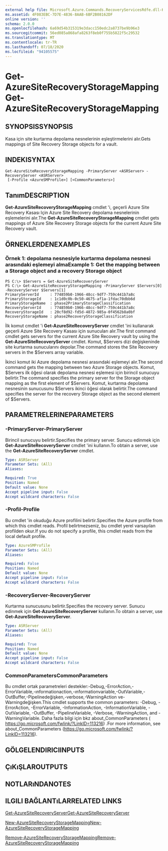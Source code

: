 ```yaml
---
external help file: Microsoft.Azure.Commands.RecoveryServicesRdfe.dll-Help.xml
ms.assetid: 4F083EBC-7D7E-4836-8AAB-6BF2B08162DF
online version: ''
schema: 2.0.0
ms.openlocfilehash: 6a69d54b315319e3dacc150edc2a8737be9b96e3
ms.sourcegitcommit: 56ed085a868afa8263f8eb0f755b5822f5c29532
ms.translationtype: MT
ms.contentlocale: tr-TR
ms.lasthandoff: 07/18/2020
ms.locfileid: "94105575"
---
```

# <span data-ttu-id="beb1d-101">Get-AzureSiteRecoveryStorageMapping</span><span class="sxs-lookup"><span data-stu-id="beb1d-101">Get-AzureSiteRecoveryStorageMapping</span></span>

## <span data-ttu-id="beb1d-102">SYNOPSIS</span><span class="sxs-lookup"><span data-stu-id="beb1d-102">SYNOPSIS</span></span>
<span data-ttu-id="beb1d-103">Kasa için site kurtarma depolama nesnelerinin eşleştirmelerini alır.</span><span class="sxs-lookup"><span data-stu-id="beb1d-103">Gets mappings of Site Recovery Storage objects for a vault.</span></span>

## <span data-ttu-id="beb1d-104">INDEKI</span><span class="sxs-lookup"><span data-stu-id="beb1d-104">SYNTAX</span></span>

```
Get-AzureSiteRecoveryStorageMapping -PrimaryServer <ASRServer> -RecoveryServer <ASRServer>
 [-Profile <AzureSMProfile>] [<CommonParameters>]
```

## <span data-ttu-id="beb1d-105">Tanım</span><span class="sxs-lookup"><span data-stu-id="beb1d-105">DESCRIPTION</span></span>
<span data-ttu-id="beb1d-106">**Get-AzureSiteRecoveryStorageMapping** cmdlet 'i, geçerli Azure Site Recovery Kasası Için Azure Site Recovery depolama nesnelerinin eşlemelerini alır.</span><span class="sxs-lookup"><span data-stu-id="beb1d-106">The **Get-AzureSiteRecoveryStorageMapping** cmdlet gets mappings of Azure Site Recovery Storage objects for the current Azure Site Recovery vault.</span></span>

## <span data-ttu-id="beb1d-107">ÖRNEKLERDEN</span><span class="sxs-lookup"><span data-stu-id="beb1d-107">EXAMPLES</span></span>

### <span data-ttu-id="beb1d-108">Örnek 1: depolama nesnesiyle kurtarma depolama nesnesi arasındaki eşlemeyi alma</span><span class="sxs-lookup"><span data-stu-id="beb1d-108">Example 1: Get the mapping between a Storage object and a recovery Storage object</span></span>
```
PS C:\> $Servers = Get-AzureSiteRecoveryServer
PS C:\> Get-AzureSiteRecoveryStorageMapping -PrimaryServer $Servers[0] -RecoveryServer $Servers[1]
PrimaryServerId     : 774859b0-1966-48cc-9df7-759c441b7a8c
PrimaryStorageId    : 1c1d0c0b-0c50-4675-af1a-1fdac70dbb6d
PrimaryStorageName  : phase2PrimaryStorageClassification
RecoveryServerId    : 774859b0-1966-48cc-9df7-759c441b7a8c
RecoveryStorageId   : 20cf8d92-fd5d-4872-985a-0f4562b8a0bf
RecoveryStorageName : phase2RecoveryStorageClassification
```

<span data-ttu-id="beb1d-109">İlk komut cmdlet 'i **Get-AzureSiteRecoveryServer** cmdlet 'ini kullanarak geçerli Azure Site Recovery Kasası için sunucuları alır.</span><span class="sxs-lookup"><span data-stu-id="beb1d-109">The first command cmdlet gets servers for the current Azure Site Recovery vault by using the **Get-AzureSiteRecoveryServer** cmdlet.</span></span>
<span data-ttu-id="beb1d-110">Komut, $Servers dizi değişkeninde site kurtarma sunucularını depolar.</span><span class="sxs-lookup"><span data-stu-id="beb1d-110">The command stores the Site Recovery servers in the $Servers array variable.</span></span>

<span data-ttu-id="beb1d-111">İkinci komut iki Azure depolama nesnesi arasındaki eşlemeyi alır.</span><span class="sxs-lookup"><span data-stu-id="beb1d-111">The second command gets the mapping between two Azure Storage objects.</span></span>
<span data-ttu-id="beb1d-112">Komut, $Servers ilk öğesi olarak depolama nesnesi eşlemesi için birincil sunucuyu belirtir.</span><span class="sxs-lookup"><span data-stu-id="beb1d-112">The command specifies the primary server for the Storage object mapping as the first element of $Servers.</span></span>
<span data-ttu-id="beb1d-113">Komut, kurtarma depolama nesnesinin sunucusunu $Servers ikinci öğesi olarak belirtir.</span><span class="sxs-lookup"><span data-stu-id="beb1d-113">The command specifies the server for the recovery Storage object as the second element of $Servers.</span></span>

## <span data-ttu-id="beb1d-114">PARAMETRELERINE</span><span class="sxs-lookup"><span data-stu-id="beb1d-114">PARAMETERS</span></span>

### <span data-ttu-id="beb1d-115">-PrimaryServer</span><span class="sxs-lookup"><span data-stu-id="beb1d-115">-PrimaryServer</span></span>
<span data-ttu-id="beb1d-116">Birincil sunucuyu belirtir.</span><span class="sxs-lookup"><span data-stu-id="beb1d-116">Specifies the primary server.</span></span>
<span data-ttu-id="beb1d-117">Sunucu edinmek için **Get-AzureSiteRecoveryServer** cmdlet 'ini kullanın.</span><span class="sxs-lookup"><span data-stu-id="beb1d-117">To obtain a server, use the **Get-AzureSiteRecoveryServer** cmdlet.</span></span>

```yaml
Type: ASRServer
Parameter Sets: (All)
Aliases: 

Required: True
Position: Named
Default value: None
Accept pipeline input: False
Accept wildcard characters: False
```

### <span data-ttu-id="beb1d-118">-Profil</span><span class="sxs-lookup"><span data-stu-id="beb1d-118">-Profile</span></span>
<span data-ttu-id="beb1d-119">Bu cmdlet 'in okuduğu Azure profilini belirtir.</span><span class="sxs-lookup"><span data-stu-id="beb1d-119">Specifies the Azure profile from which this cmdlet reads.</span></span>
<span data-ttu-id="beb1d-120">Profil belirtmezseniz, bu cmdlet yerel varsayılan profilden okur.</span><span class="sxs-lookup"><span data-stu-id="beb1d-120">If you do not specify a profile, this cmdlet reads from the local default profile.</span></span>

```yaml
Type: AzureSMProfile
Parameter Sets: (All)
Aliases: 

Required: False
Position: Named
Default value: None
Accept pipeline input: False
Accept wildcard characters: False
```

### <span data-ttu-id="beb1d-121">-RecoveryServer</span><span class="sxs-lookup"><span data-stu-id="beb1d-121">-RecoveryServer</span></span>
<span data-ttu-id="beb1d-122">Kurtarma sunucusunu belirtir.</span><span class="sxs-lookup"><span data-stu-id="beb1d-122">Specifies the recovery server.</span></span>
<span data-ttu-id="beb1d-123">Sunucu edinmek için **Get-AzureSiteRecoveryServer** kullanın.</span><span class="sxs-lookup"><span data-stu-id="beb1d-123">To obtain a server, use **Get-AzureSiteRecoveryServer**.</span></span>

```yaml
Type: ASRServer
Parameter Sets: (All)
Aliases: 

Required: True
Position: Named
Default value: None
Accept pipeline input: False
Accept wildcard characters: False
```

### <span data-ttu-id="beb1d-124">CommonParameters</span><span class="sxs-lookup"><span data-stu-id="beb1d-124">CommonParameters</span></span>
<span data-ttu-id="beb1d-125">Bu cmdlet ortak parametreleri destekler:-Debug,-ErrorAction,-ErrorVariable,-ınformationaction,-ınformationvariable,-OutVariable,-OutBuffer,-Pipelinedeğişken,-verbose,-WarningAction ve-Warningdeğişken.</span><span class="sxs-lookup"><span data-stu-id="beb1d-125">This cmdlet supports the common parameters: -Debug, -ErrorAction, -ErrorVariable, -InformationAction, -InformationVariable, -OutVariable, -OutBuffer, -PipelineVariable, -Verbose, -WarningAction, and -WarningVariable.</span></span> <span data-ttu-id="beb1d-126">Daha fazla bilgi için bkz about_CommonParameters ( https://go.microsoft.com/fwlink/?LinkID=113216) .</span><span class="sxs-lookup"><span data-stu-id="beb1d-126">For more information, see about_CommonParameters (https://go.microsoft.com/fwlink/?LinkID=113216).</span></span>

## <span data-ttu-id="beb1d-127">GÖLGELENDIRICI</span><span class="sxs-lookup"><span data-stu-id="beb1d-127">INPUTS</span></span>

## <span data-ttu-id="beb1d-128">ÇıKıŞLAR</span><span class="sxs-lookup"><span data-stu-id="beb1d-128">OUTPUTS</span></span>

## <span data-ttu-id="beb1d-129">NOTLARıNDA</span><span class="sxs-lookup"><span data-stu-id="beb1d-129">NOTES</span></span>

## <span data-ttu-id="beb1d-130">ILGILI BAĞLANTıLAR</span><span class="sxs-lookup"><span data-stu-id="beb1d-130">RELATED LINKS</span></span>

[<span data-ttu-id="beb1d-131">Get-AzureSiteRecoveryServer</span><span class="sxs-lookup"><span data-stu-id="beb1d-131">Get-AzureSiteRecoveryServer</span></span>](./Get-AzureSiteRecoveryServer.md)

[<span data-ttu-id="beb1d-132">New-AzureSiteRecoveryStorageMapping</span><span class="sxs-lookup"><span data-stu-id="beb1d-132">New-AzureSiteRecoveryStorageMapping</span></span>](./New-AzureSiteRecoveryStorageMapping.md)

[<span data-ttu-id="beb1d-133">Remove-AzureSiteRecoveryStorageMapping</span><span class="sxs-lookup"><span data-stu-id="beb1d-133">Remove-AzureSiteRecoveryStorageMapping</span></span>](./Remove-AzureSiteRecoveryStorageMapping.md)


